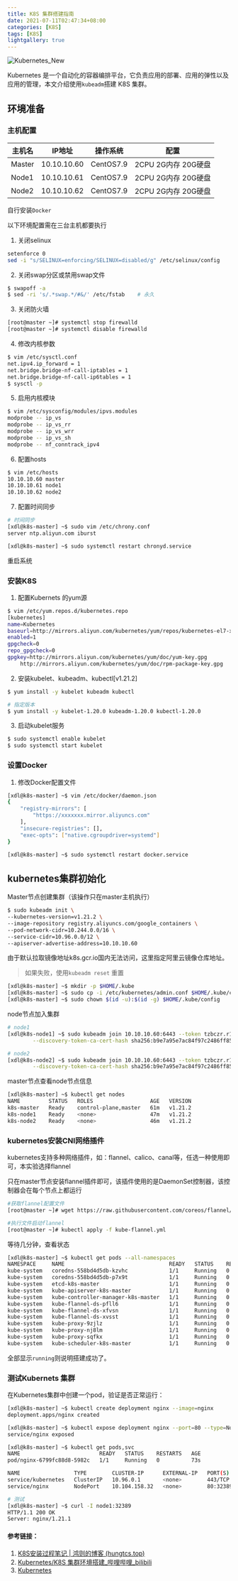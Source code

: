 ```yaml
---
title: K8S 集群搭建指南
date: 2021-07-11T02:47:34+08:00
categories: [K8S]
tags: [K8S]
lightgallery: true
---
```


![Kubernetes_New](https://hugoblog-img-1251694304.cos.ap-guangzhou.myqcloud.com/blog/Kubernetes_New.png "k8s")

Kubernetes 是一个自动化的容器编排平台，它负责应用的部署、应用的弹性以及应用的管理，本文介绍使用`kubeadm`搭建 K8S 集群。

<!--more-->

## 环境准备

### 主机配置

| 主机名 | IP地址      | 操作系统  | 配置                  |
| ------ | ----------- | --------- | --------------------- |
| Master | 10.10.10.60 | CentOS7.9 | 2CPU  2G内存  20G硬盘 |
| Node1  | 10.10.10.61 | CentOS7.9 | 2CPU  2G内存  20G硬盘 |
| Node2  | 10.10.10.62 | CentOS7.9 | 2CPU  2G内存  20G硬盘 |

自行安装`Docker`

以下环境配置需在三台主机都要执行

1. 关闭selinux

```sh
setenforce 0
sed -i "s/SELINUX=enforcing/SELINUX=disabled/g" /etc/selinux/config
```

2. 关闭swap分区或禁用swap文件

```sh
$ swapoff -a
$ sed -ri 's/.*swap.*/#&/' /etc/fstab    # 永久
```

3. 关闭防火墙

```sh
[root@master ~]# systemctl stop firewalld
[root@master ~]# systemctl disable firewalld
```

4. 修改内核参数

```sh
$ vim /etc/sysctl.conf
net.ipv4.ip_forward = 1
net.bridge.bridge-nf-call-iptables = 1
net.bridge.bridge-nf-call-ip6tables = 1
$ sysctl -p
```

5. 启用内核模块

```sh
$ vim /etc/sysconfig/modules/ipvs.modules
modprobe -- ip_vs
modprobe -- ip_vs_rr
modprobe -- ip_vs_wrr
modprobe -- ip_vs_sh
modprobe -- nf_conntrack_ipv4
```

6. 配置hosts

```sh
$ vim /etc/hosts
10.10.10.60 master
10.10.10.61 node1
10.10.10.62 node2
```

7. 配置时间同步

```sh
# 时间同步
[xdl@k8s-master] ~$ sudo vim /etc/chrony.conf
server ntp.aliyun.com iburst

[xdl@k8s-master] ~$ sudo systemctl restart chronyd.service
```

重启系统

### 安装K8S

1. 配置Kubernets 的yum源

```sh
$ vim /etc/yum.repos.d/kubernetes.repo
[kubernetes]
name=Kubernetes
baseurl=http://mirrors.aliyun.com/kubernetes/yum/repos/kubernetes-el7-x86_64
enabled=1
gpgcheck=0
repo_gpgcheck=0
gpgkey=http://mirrors.aliyun.com/kubernetes/yum/doc/yum-key.gpg
	http://mirrors.aliyun.com/kubernetes/yum/doc/rpm-package-key.gpg
```

2. 安装kubelet、kubeadm、kubectl[v1.21.2]

```sh
$ yum install -y kubelet kubeadm kubectl

# 指定版本
$ yum install -y kubelet-1.20.0 kubeadm-1.20.0 kubectl-1.20.0
```

3. 启动kubelet服务

```sh
$ sudo systemctl enable kubelet
$ sudo systemctl start kubelet
```

### 设置Docker

1. 修改Docker配置文件

```sh
[xdl@k8s-master] ~$ vim /etc/docker/daemon.json
{
	"registry-mirrors": [
        "https://xxxxxxx.mirror.aliyuncs.com"
    ],
    "insecure-registries": [],
  	"exec-opts": ["native.cgroupdriver=systemd"]
}

[xdl@k8s-master] ~$ sudo systemctl restart docker.service
```

## kubernetes集群初始化

Master节点创建集群（该操作只在master主机执行）

```sh
$ sudo kubeadm init \
--kubernetes-version=v1.21.2 \
--image-repository registry.aliyuncs.com/google_containers \
--pod-network-cidr=10.244.0.0/16 \
--service-cidr=10.96.0.0/12 \
--apiserver-advertise-address=10.10.10.60
```

由于默认拉取镜像地址k8s.gcr.io国内无法访问，这里指定阿里云镜像仓库地址。

> 如果失败，使用`kubeadm reset` 重置

```sh
[xdl@k8s-master] ~$ mkdir -p $HOME/.kube
[xdl@k8s-master] ~$ sudo cp -i /etc/kubernetes/admin.conf $HOME/.kube/config
[xdl@k8s-master] ~$ sudo chown $(id -u):$(id -g) $HOME/.kube/config
```

node节点加入集群

```sh
# node1
[xdl@k8s-node1] ~$ sudo kubeadm join 10.10.10.60:6443 --token tzbczr.r1lmokzaxfnirp73 \
        --discovery-token-ca-cert-hash sha256:b9e7a95e7ac84f97c2486ff850b9891c61c32d35d57a8248401f62b97660ea2e

# node2
[xdl@k8s-node2] ~$ sudo kubeadm join 10.10.10.60:6443 --token tzbczr.r1lmokzaxfnirp73 \
        --discovery-token-ca-cert-hash sha256:b9e7a95e7ac84f97c2486ff850b9891c61c32d35d57a8248401f62b97660ea2e
```

master节点查看node节点信息

```sh
[xdl@k8s-master] ~$ kubectl get nodes
NAME         STATUS   ROLES                  AGE   VERSION
k8s-master   Ready    control-plane,master   61m   v1.21.2
k8s-node1    Ready    <none>                 47m   v1.21.2
k8s-node2    Ready    <none>                 46m   v1.21.2
```

### kubernetes安装CNI网络插件

kubernetes支持多种网络插件，如：flannel、calico、canal等，任选一种使用即可，本实验选择flannel

只在master节点安装flannel插件即可，该插件使用的是DaemonSet控制器，该控制器会在每个节点上都运行

```sh
#获取flannel配置文件
[root@master ~]# wget https://raw.githubusercontent.com/coreos/flannel/master/Documentation/kube-flannel.yml

#执行文件启动flannel
[root@master ~]# kubectl apply -f kube-flannel.yml
```

等待几分钟，查看状态

```sh
[xdl@k8s-master] ~$ kubectl get pods --all-namespaces
NAMESPACE     NAME                                 READY   STATUS    RESTARTS   AGE
kube-system   coredns-558bd4d5db-kzvhc             1/1     Running   0          63m
kube-system   coredns-558bd4d5db-p7x9t             1/1     Running   0          63m
kube-system   etcd-k8s-master                      1/1     Running   0          63m
kube-system   kube-apiserver-k8s-master            1/1     Running   0          64m
kube-system   kube-controller-manager-k8s-master   1/1     Running   0          64m
kube-system   kube-flannel-ds-pfll6                1/1     Running   0          49m
kube-system   kube-flannel-ds-xfvsn                1/1     Running   0          50m
kube-system   kube-flannel-ds-xvsst                1/1     Running   0          52m
kube-system   kube-proxy-9zjlz                     1/1     Running   0          50m
kube-system   kube-proxy-nj8lm                     1/1     Running   0          49m
kube-system   kube-proxy-sqfkx                     1/1     Running   0          63m
kube-system   kube-scheduler-k8s-master            1/1     Running   0          63m
```

全部显示`running`则说明搭建成功了。

### 测试Kubernets 集群

在Kubernetes集群中创建一个pod，验证是否正常运行：

```sh
[xdl@k8s-master] ~$ kubectl create deployment nginx --image=nginx
deployment.apps/nginx created

[xdl@k8s-master] ~$ kubectl expose deployment nginx --port=80 --type=NodePort
service/nginx exposed

[xdl@k8s-master] ~$ kubectl get pods,svc
NAME                         READY   STATUS    RESTARTS   AGE
pod/nginx-6799fc88d8-5982c   1/1     Running   0          73s

NAME                 TYPE        CLUSTER-IP      EXTERNAL-IP   PORT(S)        AGE
service/kubernetes   ClusterIP   10.96.0.1       <none>        443/TCP        14h
service/nginx        NodePort    10.104.158.32   <none>        80:32389/TCP   20s

# 测试
[xdl@k8s-master] ~$ curl -I node1:32389
HTTP/1.1 200 OK
Server: nginx/1.21.1
```



#### 参考链接：

1. [K8S安装过程笔记 | 鸿则的博客 (hungtcs.top)](http://blog.hungtcs.top/2019/11/27/23-K8S安装过程笔记/)
2. [Kubernetes/K8S 集群环境搭建_哔哩哔哩_bilibili](https://www.bilibili.com/video/BV1oJ411d7Tv)
3. [Kubernetes](https://kubernetes.io/zh/)
